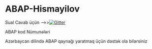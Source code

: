 # ABAP-Hismayilov

Sual Cavab üçün -->>[![Gitter](https://badges.gitter.im/hismayilov/ABAP-Hismayilov.svg)](https://gitter.im/hismayilov/ABAP-Hismayilov?utm_source=badge&utm_medium=badge&utm_campaign=pr-badge)

ABAP kod Nümunələri

Azərbaycan dilində ABAP qaynağı yaratmaq üçün dəstək ola bilərsiniz
